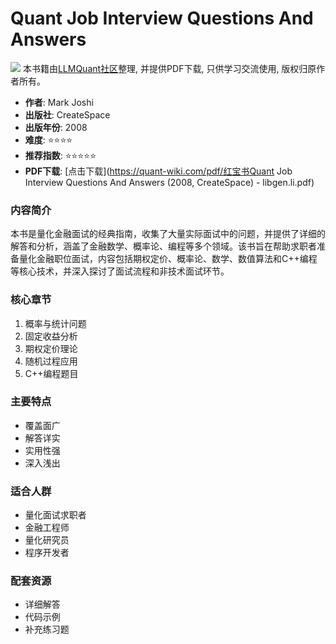 # Quant Job Interview Questions And Answers

![](https://fastly.jsdelivr.net/gh/bucketio/img3@main/2024/09/04/1725464231869-e0b2f727-2a0f-4270-bf6c-31ddc350426a.gif)
本书籍由[LLMQuant社区](https://llmquant.com/)整理, 并提供PDF下载, 只供学习交流使用, 版权归原作者所有。

- **作者**: Mark Joshi
- **出版社**: CreateSpace
- **出版年份**: 2008
- **难度**: ⭐⭐⭐⭐
- **推荐指数**: ⭐⭐⭐⭐⭐
- **PDF下载**: [点击下载](https://quant-wiki.com/pdf/红宝书Quant Job Interview Questions And Answers (2008, CreateSpace) - libgen.li.pdf)

### 内容简介

本书是量化金融面试的经典指南，收集了大量实际面试中的问题，并提供了详细的解答和分析，涵盖了金融数学、概率论、编程等多个领域。该书旨在帮助求职者准备量化金融职位面试，内容包括期权定价、概率论、数学、数值算法和C++编程等核心技术，并深入探讨了面试流程和非技术面试环节。

### 核心章节

1. 概率与统计问题
2. 固定收益分析
3. 期权定价理论
4. 随机过程应用
5. C++编程题目

### 主要特点

- 覆盖面广
- 解答详实
- 实用性强
- 深入浅出

### 适合人群

- 量化面试求职者
- 金融工程师
- 量化研究员
- 程序开发者

### 配套资源

- 详细解答
- 代码示例
- 补充练习题